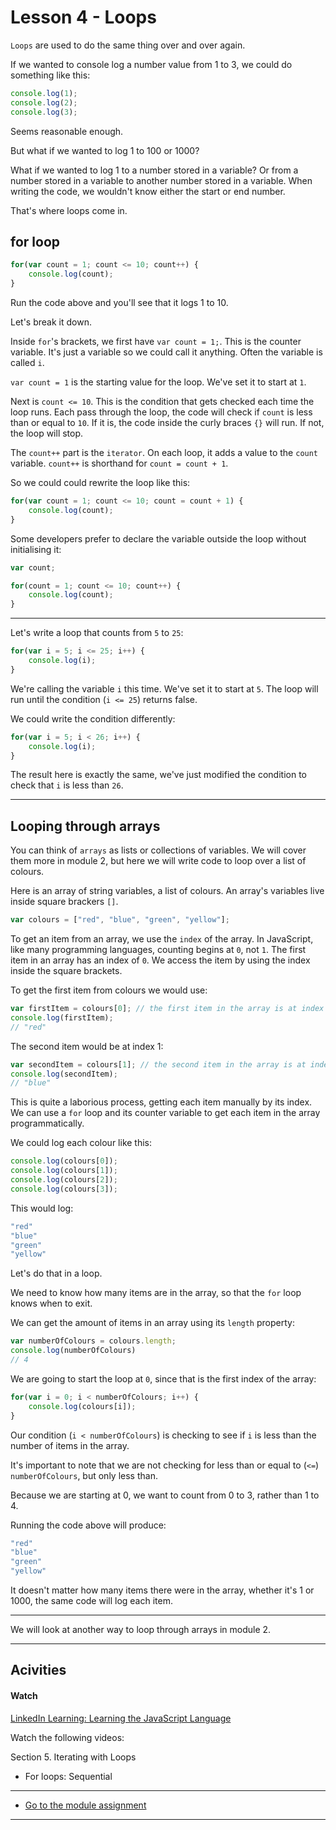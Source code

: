 # Lesson 4 - Loops

`Loops` are used to do the same thing over and over again. 

If we wanted to console log a number value from 1 to 3, we could do something like this:

```js
console.log(1);
console.log(2);
console.log(3);
```

Seems reasonable enough. 

But what if we wanted to log 1 to 100 or 1000? 

What if we wanted to log 1 to a number stored in a variable? Or from a number stored in a variable to another number stored in a variable. When writing the code, we wouldn't know either the start or end number.

That's where loops come in.

<a id="for-loop"></a>
## for loop

```js
for(var count = 1; count <= 10; count++) {
    console.log(count);
}
```

Run the code above and you'll see that it logs 1 to 10.

Let's break it down.

Inside `for`'s brackets, we first have `var count = 1;`. This is the counter variable. It's just a variable so we could call it anything. Often the variable is called `i`.

<!-- ```js
for(var i = 1; i <= 10; i++) {
    console.log(i);
}
``` -->

`var count = 1` is the starting value for the loop. We've set it to start at `1`. 

Next is `count <= 10`. This is the condition that gets checked each time the loop runs. Each pass through the loop, the code will check if `count` is less than or equal to `10`. If it is, the code inside the curly braces `{}` will run. If not, the loop will stop.


The `count++` part is the `iterator`. On each loop, it adds a value to the `count` variable. `count++` is shorthand for `count = count + 1`.

So we could could rewrite the loop like this:
```js
for(var count = 1; count <= 10; count = count + 1) {
    console.log(count);
}
```

Some developers prefer to declare the variable outside the loop without initialising it:

```js
var count;

for(count = 1; count <= 10; count++) {
    console.log(count);
}
```

---

Let's write a loop that counts from `5` to `25`:

```js
for(var i = 5; i <= 25; i++) {
    console.log(i);
}
```

We're calling the variable `i` this time. We've set it to start at `5`. The loop will run until the condition (`i <= 25`) returns false.

We could write the condition differently:

```js
for(var i = 5; i < 26; i++) {
    console.log(i);
}
```

The result here is exactly the same, we've just modified the condition to check that `i` is less than `26`.

---

<a id="arrayloops"></a>
## Looping through arrays

You can think of `arrays` as lists or collections of variables. We will cover them more in module 2, but here we will write code to loop over a list of colours.

Here is an array of string variables, a list of colours. An array's variables live inside square brackers `[]`.

```js
var colours = ["red", "blue", "green", "yellow"];
```

To get an item from an array, we use the `index` of the array. In JavaScript, like many programming languages, counting begins at `0`, not `1`. The first item in an array has an index of `0`. We access the item by using the index inside the square brackets.

To get the first item from colours we would use:

```js
var firstItem = colours[0]; // the first item in the array is at index 0
console.log(firstItem);
// "red"
```

The second item would be at index 1:
```js
var secondItem = colours[1]; // the second item in the array is at index 1
console.log(secondItem);
// "blue"
```

This is quite a laborious process, getting each item manually by its index. We can use a `for` loop and its counter variable to get each item in the array programmatically.

We could log each colour like this:

```js
console.log(colours[0]);
console.log(colours[1]);
console.log(colours[2]);
console.log(colours[3]);
```

This would log:

```js
"red"
"blue"
"green"
"yellow"
```

Let's do that in a loop.

<a id="arraylength"></a>
We need to know how many items are in the array, so that the `for` loop knows when to exit.

We can get the amount of items in an array using its `length` property:

```js
var numberOfColours = colours.length;
console.log(numberOfColours)
// 4
```

We are going to start the loop at `0`, since that is the first index of the array:

```js
for(var i = 0; i < numberOfColours; i++) {
    console.log(colours[i]);
}
```

Our condition (`i < numberOfColours`) is checking to see if `i` is less than the number of items in the array.

It's important to note that we are not checking for less than or equal to (`<=`) `numberOfColours`, but only less than. 

Because we are starting at 0, we want to count from 0 to 3, rather than 1 to 4.

Running the code above will produce:

```js
"red"
"blue"
"green"
"yellow"
```

It doesn't matter how many items there were in the array, whether it's 1 or 1000, the same code will log each item.

---

We will look at another way to loop through arrays in module 2.

---

## Acivities

#### Watch

[LinkedIn Learning: Learning the JavaScript Language](https://www.linkedin.com/learning/learning-the-javascript-language-2/)

Watch the following videos:

Section 5. Iterating with Loops

- For loops: Sequential


---
- [Go to the module assignment](ma) 
---